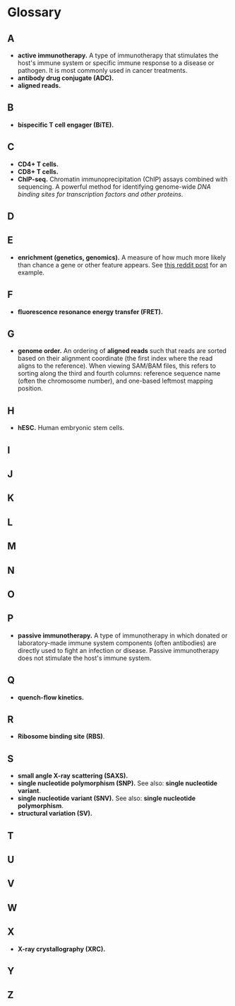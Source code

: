 # Glossary

## A
- **active immunotherapy.** A type of immunotherapy that stimulates the host's immune system or specific immune response to a disease or pathogen. It is most commonly used in cancer treatments.
- **antibody drug conjugate (ADC).**
- **aligned reads.**

## B

- **bispecific T cell engager (BiTE).**

## C
- **CD4+ T cells.**
- **CD8+ T cells.**
- **ChIP-seq.** Chromatin immunoprecipitation (ChIP) assays combined with sequencing. A powerful method for identifying genome-wide _DNA binding sites for transcription factors and other proteins_.

## D

## E
- **enrichment (genetics, genomics).** A measure of how much more likely than chance a gene or other feature appears. See [this reddit post](https://archive.is/bBZ9V) for an example.

## F
- **fluorescence resonance energy transfer (FRET).**

## G
- **genome order.** An ordering of **aligned reads** such that reads are sorted based on their alignment coordinate (the first index where the read aligns to the reference). When viewing SAM/BAM files, this refers to sorting along the third and fourth columns: reference sequence name (often the chromosome number), and one-based leftmost mapping position.

## H
- **hESC.** Human embryonic stem cells.

## I

## J

## K

## L

## M

## N

## O

## P
- **passive immunotherapy.** A type of immunotherapy in which donated or laboratory-made immune system components (often antibodies) are directly used to fight an infection or disease. Passive immunotherapy does not stimulate the host's immune system.

## Q
- **quench-flow kinetics.**

## R
- **Ribosome binding site (RBS)**.

## S
- **small angle X-ray scattering (SAXS).**
- **single nucleotide polymorphism (SNP).** See also: **single nucleotide variant**.
- **single nucleotide variant (SNV).** See also: **single nucleotide polymorphism**.
- **structural variation (SV).**

## T

## U

## V

## W

## X
- **X-ray crystallography (XRC).**

## Y

## Z
